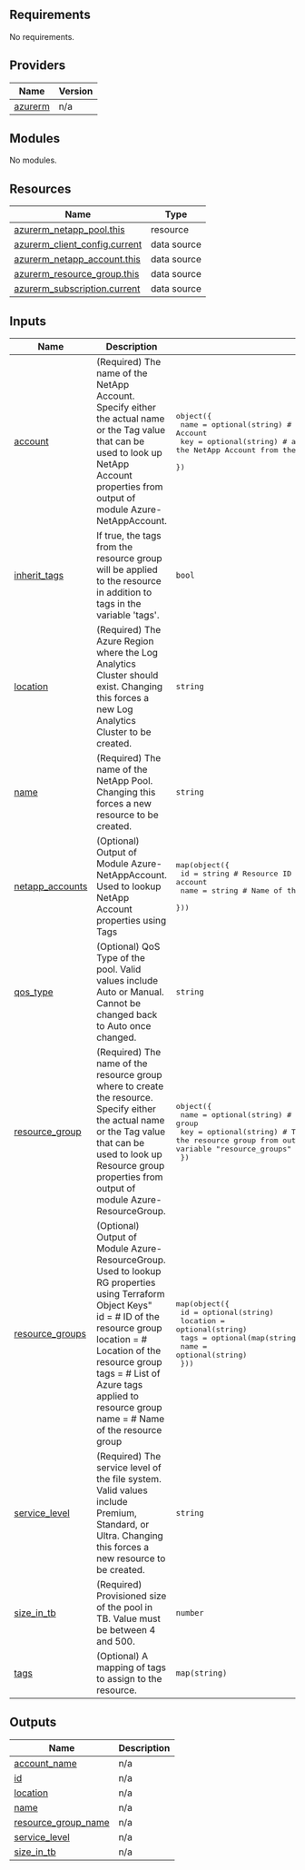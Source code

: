 <!-- BEGIN_TF_DOCS -->
## Requirements

No requirements.

## Providers

| Name | Version |
|------|---------|
| <a name="provider_azurerm"></a> [azurerm](#provider\_azurerm) | n/a |

## Modules

No modules.

## Resources

| Name | Type |
|------|------|
| [azurerm_netapp_pool.this](https://registry.terraform.io/providers/hashicorp/azurerm/latest/docs/resources/netapp_pool) | resource |
| [azurerm_client_config.current](https://registry.terraform.io/providers/hashicorp/azurerm/latest/docs/data-sources/client_config) | data source |
| [azurerm_netapp_account.this](https://registry.terraform.io/providers/hashicorp/azurerm/latest/docs/data-sources/netapp_account) | data source |
| [azurerm_resource_group.this](https://registry.terraform.io/providers/hashicorp/azurerm/latest/docs/data-sources/resource_group) | data source |
| [azurerm_subscription.current](https://registry.terraform.io/providers/hashicorp/azurerm/latest/docs/data-sources/subscription) | data source |

## Inputs

| Name | Description | Type | Default | Required |
|------|-------------|------|---------|:--------:|
| <a name="input_account"></a> [account](#input\_account) | (Required) The name of the NetApp Account. Specify either the actual name or the Tag value that can be used to look up NetApp Account properties from output of module Azure-NetAppAccount. | <pre>object({<br>    name = optional(string) # Name of the NetApp Account <br>    key  = optional(string) # alternatively, the tag specifying the NetApp Account from the output of module Azure-NetAppAccount<br>  })</pre> | n/a | yes |
| <a name="input_inherit_tags"></a> [inherit\_tags](#input\_inherit\_tags) | If true, the tags from the resource group will be applied to the resource in addition to tags in the variable 'tags'. | `bool` | `false` | no |
| <a name="input_location"></a> [location](#input\_location) | (Required) The Azure Region where the Log Analytics Cluster should exist. Changing this forces a new Log Analytics Cluster to be created. | `string` | `null` | no |
| <a name="input_name"></a> [name](#input\_name) | (Required) The name of the NetApp Pool. Changing this forces a new resource to be created. | `string` | n/a | yes |
| <a name="input_netapp_accounts"></a> [netapp\_accounts](#input\_netapp\_accounts) | (Optional) Output of Module Azure-NetAppAccount. Used to lookup NetApp Account properties using Tags | <pre>map(object({<br>    id   = string # Resource ID of the NetApp account<br>    name = string # Name of the NetApp Account <br>  }))</pre> | `{}` | no |
| <a name="input_qos_type"></a> [qos\_type](#input\_qos\_type) | (Optional) QoS Type of the pool. Valid values include Auto or Manual. Cannot be changed back to Auto once changed. | `string` | `"Auto"` | no |
| <a name="input_resource_group"></a> [resource\_group](#input\_resource\_group) | (Required) The name of the resource group where to create the resource. Specify either the actual name or the Tag value that can be used to look up Resource group properties from output of module Azure-ResourceGroup. | <pre>object({<br>    name = optional(string) # Name of the resource group<br>    key  = optional(string) # Terraform Object Key to use to find the resource group from output of module Azure-ResourceGroup supplied to variable "resource_groups"<br>  })</pre> | n/a | yes |
| <a name="input_resource_groups"></a> [resource\_groups](#input\_resource\_groups) | (Optional) Output of Module Azure-ResourceGroup. Used to lookup RG properties using Terraform Object Keys"<br>    id       = # ID of the resource group<br>    location = # Location of the resource group<br>    tags     = # List of Azure tags applied to resource group<br>    name     = # Name of the resource group | <pre>map(object({<br>    id       = optional(string)<br>    location = optional(string)<br>    tags     = optional(map(string))<br>    name     = optional(string)<br>  }))</pre> | `{}` | no |
| <a name="input_service_level"></a> [service\_level](#input\_service\_level) | (Required) The service level of the file system. Valid values include Premium, Standard, or Ultra. Changing this forces a new resource to be created. | `string` | `"Standard"` | no |
| <a name="input_size_in_tb"></a> [size\_in\_tb](#input\_size\_in\_tb) | (Required) Provisioned size of the pool in TB. Value must be between 4 and 500. | `number` | `4` | no |
| <a name="input_tags"></a> [tags](#input\_tags) | (Optional) A mapping of tags to assign to the resource. | `map(string)` | `{}` | no |

## Outputs

| Name | Description |
|------|-------------|
| <a name="output_account_name"></a> [account\_name](#output\_account\_name) | n/a |
| <a name="output_id"></a> [id](#output\_id) | n/a |
| <a name="output_location"></a> [location](#output\_location) | n/a |
| <a name="output_name"></a> [name](#output\_name) | n/a |
| <a name="output_resource_group_name"></a> [resource\_group\_name](#output\_resource\_group\_name) | n/a |
| <a name="output_service_level"></a> [service\_level](#output\_service\_level) | n/a |
| <a name="output_size_in_tb"></a> [size\_in\_tb](#output\_size\_in\_tb) | n/a |
<!-- END_TF_DOCS -->